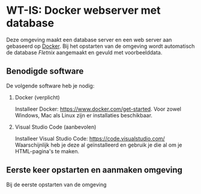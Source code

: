 # WT-IS: Docker webserver met database

Deze omgeving maakt een database server en een web server aan gebaseerd
op [Docker](https://www.docker.com/). Bij het opstarten van de omgeving
wordt automatisch de database *Fletnix* aangemaakt en gevuld met
voorbeelddata.

## Benodigde software

De volgende software heb je nodig:

1.  Docker (verplicht)

    Installeer Docker: <https://www.docker.com/get-started>. Voor zowel
    Windows, Mac als Linux zijn er installaties beschikbaar.

2.  Visual Studio Code (aanbevolen)

    Installeer Visual Studio Code: <https://code.visualstudio.com/>
    Waarschijnlijk heb je deze al geïnstalleerd en gebruik je die al om
    je HTML-pagina's te maken.

## Eerste keer opstarten en aanmaken omgeving

Bij de eerste opstarten van de omgeving
